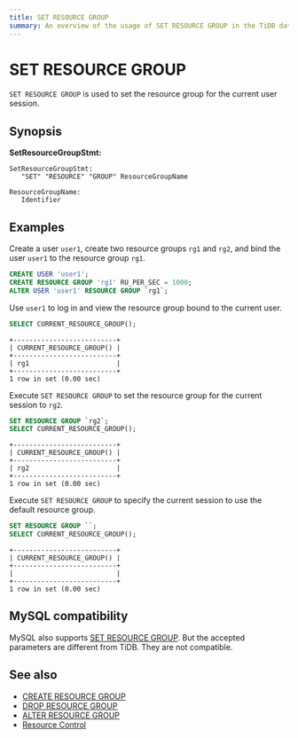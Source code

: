 ```yaml
---
title: SET RESOURCE GROUP
summary: An overview of the usage of SET RESOURCE GROUP in the TiDB database.
---
```


# SET RESOURCE GROUP

`SET RESOURCE GROUP` is used to set the resource group for the current user session.

## Synopsis

**SetResourceGroupStmt:**

```ebnf+diagram
SetResourceGroupStmt:
   "SET" "RESOURCE" "GROUP" ResourceGroupName

ResourceGroupName:
   Identifier
```

## Examples

Create a user `user1`, create two resource groups `rg1` and `rg2`, and bind the user `user1` to the resource group `rg1`.

```sql
CREATE USER 'user1';
CREATE RESOURCE GROUP 'rg1' RU_PER_SEC = 1000;
ALTER USER 'user1' RESOURCE GROUP `rg1`;
```

Use `user1` to log in and view the resource group bound to the current user.

```sql
SELECT CURRENT_RESOURCE_GROUP();
```

```
+--------------------------+
| CURRENT_RESOURCE_GROUP() |
+--------------------------+
| rg1                      |
+--------------------------+
1 row in set (0.00 sec)
```

Execute `SET RESOURCE GROUP` to set the resource group for the current session to `rg2`.

```sql
SET RESOURCE GROUP `rg2`;
SELECT CURRENT_RESOURCE_GROUP();
```

```
+--------------------------+
| CURRENT_RESOURCE_GROUP() |
+--------------------------+
| rg2                      |
+--------------------------+
1 row in set (0.00 sec)
```

Execute `SET RESOURCE GROUP` to specify the current session to use the default resource group.

```sql
SET RESOURCE GROUP ``;
SELECT CURRENT_RESOURCE_GROUP();
```

```
+--------------------------+
| CURRENT_RESOURCE_GROUP() |
+--------------------------+
|                          |
+--------------------------+
1 row in set (0.00 sec)
```

## MySQL compatibility

MySQL also supports [SET RESOURCE GROUP](https://dev.mysql.com/doc/refman/8.0/en/set-resource-group.html). But the accepted parameters are different from TiDB. They are not compatible.

## See also

* [CREATE RESOURCE GROUP](/sql-statements/sql-statement-create-resource-group.md)
* [DROP RESOURCE GROUP](/sql-statements/sql-statement-drop-resource-group.md)
* [ALTER RESOURCE GROUP](/sql-statements/sql-statement-alter-resource-group.md)
* [Resource Control](/tidb-resource-control.md)